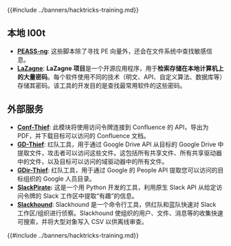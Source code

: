 {{#include ../banners/hacktricks-training.md}}

## **本地 l00t**

- [**PEASS-ng**](https://github.com/carlospolop/PEASS-ng): 这些脚本除了寻找 PE 向量外，还会在文件系统中查找敏感信息。
- [**LaZagne**](https://github.com/AlessandroZ/LaZagne): **LaZagne 项目**是一个开源应用程序，用于**检索存储在本地计算机上的大量密码**。每个软件使用不同的技术（明文、API、自定义算法、数据库等）存储其密码。该工具的开发目的是查找最常用软件的这些密码。

## **外部服务**

- [**Conf-Thief**](https://github.com/antman1p/Conf-Thief): 此模块将使用访问令牌连接到 Confluence 的 API，导出为 PDF，并下载目标可以访问的 Confluence 文档。
- [**GD-Thief**](https://github.com/antman1p/GD-Thief): 红队工具，用于通过 Google Drive API 从目标的 Google Drive 中提取文件，攻击者可以访问这些文件。这包括所有共享文件、所有共享驱动器中的文件，以及目标可以访问的域驱动器中的所有文件。
- [**GDir-Thief**](https://github.com/antman1p/GDir-Thief): 红队工具，用于通过 Google 的 People API 提取您可以访问的目标组织的 Google 人员目录。
- [**SlackPirate**](https://github.com/emtunc/SlackPirate)**:** 这是一个用 Python 开发的工具，利用原生 Slack API 从给定访问令牌的 Slack 工作区中提取“有趣”的信息。
- [**Slackhound**](https://github.com/BojackThePillager/Slackhound): Slackhound 是一个命令行工具，供红队和蓝队快速对 Slack 工作区/组织进行侦察。Slackhound 使组织的用户、文件、消息等的收集快速可搜索，并将大型对象写入 CSV 以供离线审查。

{{#include ../banners/hacktricks-training.md}}
